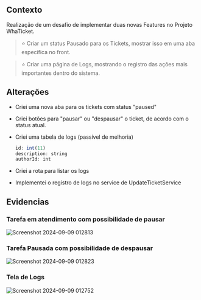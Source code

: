 ## Contexto

Realização de um desafio de implementar duas novas Features no Projeto WhaTicket.

> ⭐ Criar um status Pausado para os Tickets, mostrar isso em uma aba específica no front.

> ⭐ Criar uma página de Logs, mostrando o registro das ações mais importantes dentro do sistema.


## Alterações

* Criei uma nova aba para os tickets com status "paused"
* Criei botões para "pausar" ou "despausar" o ticket, de acordo com o status atual.
  
* Criei uma tabela de logs (passível de melhoria)
  ```js
  id: int(11)
  description: string
  authorId: int
  ```
* Criei a rota para listar os logs
* Implementei o registro de logs no service de UpdateTicketService

## Evidencias

### Tarefa em atendimento com possibilidade de pausar

![Screenshot 2024-09-09 012813](https://github.com/user-attachments/assets/4b4261c3-6d14-427b-8611-bd4f0e646679)

### Tarefa Pausada com possibilidade de despausar

![Screenshot 2024-09-09 012823](https://github.com/user-attachments/assets/37d82883-4633-4133-bc71-119cb9bf530c)

### Tela de Logs

![Screenshot 2024-09-09 012752](https://github.com/user-attachments/assets/d9315375-fa2e-459c-8d1c-6cc0651e899b)
